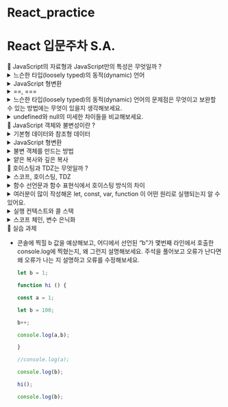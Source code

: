 # React_practice

# React 입문주차 S.A.


<aside>
🐤 JavaScript의 자료형과 JavaScript만의 특성은 무엇일까 ?

</aside>
<details><summary> 느슨한 타입(loosely typed)의 동적(dynamic) 언어</summary>

</details>
<details><summary> JavaScript 형변환</summary>

</details>
<details><summary> ==, ===</summary>

</details>
<details><summary> 느슨한 타입(loosely typed)의 동적(dynamic) 언어의 문제점은 무엇이고 보완할 수 있는 방법에는 무엇이 있을지 생각해보세요.</summary>

</details>
<details><summary> undefined와 null의 미세한 차이들을 비교해보세요.</summary>

</details>


<aside>
🐤 JavaScript 객체와 불변성이란 ?

</aside>

<details><summary> 기본형 데이터와 참조형 데이터</summary>

</details>
<details><summary> JavaScript 형변환</summary>

</details>
<details><summary> 불변 객체를 만드는 방법</summary>

</details>
<details><summary> 얕은 복사와 깊은 복사</summary>

</details>

<aside>
🐤 호이스팅과 TDZ는 무엇일까 ?

</aside>
<details><summary> 스코프, 호이스팅, TDZ</summary>

</details>
<details><summary> 함수 선언문과 함수 표현식에서 호이스팅 방식의 차이</summary>

</details>
<details><summary> 여러분이 많이 작성해온 let, const, var, function 이 어떤 원리로 실행되는지 알 수 있어요.</summary>

</details>
<details><summary> 실행 컨텍스트와 콜 스택</summary>

</details>
<details><summary> 스코프 체인, 변수 은닉화</summary>

</details>

<aside>
🐤 실습 과제

</aside>

- 콘솔에 찍힐 b 값을 예상해보고, 어디에서 선언된 “b”가 몇번째 라인에서 호출한 console.log에 찍혔는지, 왜 그런지 설명해보세요.
주석을 풀어보고 오류가 난다면 왜 오류가 나는 지 설명하고 오류를 수정해보세요.
    
    ```jsx
    let b = 1;
    
    function hi () {
    
    const a = 1;
    
    let b = 100;
    
    b++;
    
    console.log(a,b);
    
    }
    
    //console.log(a);
    
    console.log(b);
    
    hi();
    
    console.log(b);
    ```
    
